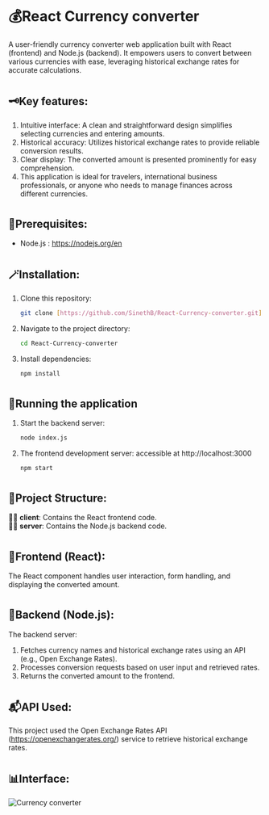 # 💰React Currency converter

A user-friendly currency converter web application built with React (frontend) and Node.js (backend). It empowers users to convert between various currencies with ease, leveraging historical exchange rates for accurate calculations.
#
## **🗝️Key features:**

1. Intuitive interface: A clean and straightforward design simplifies selecting currencies and entering amounts.
2. Historical accuracy: Utilizes historical exchange rates to provide reliable conversion results.
3. Clear display: The converted amount is presented prominently for easy comprehension.
4. This application is ideal for travelers, international business professionals, or anyone who needs to manage finances across different currencies.

#

## **🥋Prerequisites:**

- Node.js : https://nodejs.org/en
#
## **🪄Installation:**

1. Clone this repository:

   ```bash
   git clone [https://github.com/SinethB/React-Currency-converter.git](https://github.com/SinethB/React-Currency-converter.git)

2. Navigate to the project directory:
   ```bash
   cd React-Currency-converter

3. Install dependencies:
   ```bash
   npm install
   
#
## **🏇Running the application**

1. Start the backend server:
   ```bash
   node index.js

2. The frontend development server:
   accessible at http://localhost:3000
    ```bash
   npm start

#
## **🩻Project Structure:**

👨‍🌾 **client**: Contains the React frontend code.  
👨‍💼 **server**: Contains the Node.js backend code.

#
## **💌Frontend (React):**

The React component handles user interaction, form handling, and displaying the converted amount.

#
## **📝Backend (Node.js):**

The backend server:

1. Fetches currency names and historical exchange rates using an API (e.g., Open Exchange Rates).
2. Processes conversion requests based on user input and retrieved rates.
3. Returns the converted amount to the frontend.

#
## **📬API Used:**

This project used the Open Exchange Rates API (https://openexchangerates.org/) service to retrieve historical exchange rates.

# 
## **📊Interface:**
![Currency converter](/images/interface.png)


